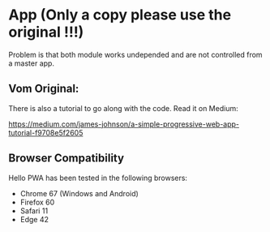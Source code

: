 # App (Only a copy please use the original !!!)

Problem is that both module works undepended and are not controlled from a master app.

## Vom Original:

There is also a tutorial to go along with the code. Read it on Medium:

https://medium.com/james-johnson/a-simple-progressive-web-app-tutorial-f9708e5f2605

## Browser Compatibility

Hello PWA has been tested in the following browsers:

* Chrome 67 (Windows and Android)
* Firefox 60
* Safari 11
* Edge 42
